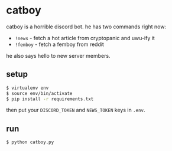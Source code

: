 # catboy
catboy is a horrible discord bot. he has two commands right now:
* `!news` - fetch a hot article from cryptopanic and uwu-ify it
* `!femboy` - fetch a femboy from reddit

he also says hello to new server members. 

## setup
```sh
$ virtualenv env
$ source env/bin/activate
$ pip install -r requirements.txt
```

then put your `DISCORD_TOKEN` and `NEWS_TOKEN` keys in `.env`.

## run
```sh
$ python catboy.py
```
